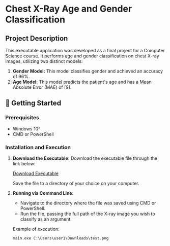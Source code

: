 # Chest X-Ray Age and Gender Classification

## Project Description
This executable application was developed as a final project for a Computer Science course. It performs age and gender classification on chest X-ray images, utilizing two distinct models:

1. **Gender Model:** This model classifies gender and achieved an accuracy of 96%.
2. **Age Model:** This model predicts the patient's age and has a Mean Absolute Error (MAE) of [9].

## 🚀 Getting Started

### Prerequisites
- Windows 10^
- CMD or PowerShell

### Installation and Execution

1. **Download the Executable:** Download the executable file through the link below:

   [Download Executable](https://drive.google.com/file/d/1p0SrIhrkX8Tckz-NOnnXb4qC0Sunk1_M/view?usp=sharing)
   
   Save the file to a directory of your choice on your computer.

2. **Running via Command Line:**
   - Navigate to the directory where the file was saved using CMD or PowerShell.
   - Run the file, passing the full path of the X-ray image you wish to classify as an argument.

   Example of execution:

   ```shell
   main.exe C:\Users\user1\Downloads\test.png
